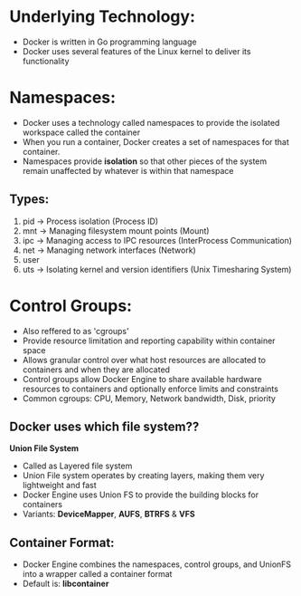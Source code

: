 Underlying Technology:
======================

* Docker is written in Go programming language
* Docker uses several features of the Linux kernel to deliver its functionality

Namespaces:
===========
* Docker uses a technology called namespaces to provide the isolated workspace called the container
* When you run a container, Docker creates a set of namespaces for that container.
* Namespaces provide **isolation** so that other pieces of the system remain unaffected by whatever is within that namespace

Types:
------
1. pid -> Process isolation (Process ID)
2. mnt -> Managing filesystem mount points (Mount)
3. ipc -> Managing access to IPC resources (InterProcess Communication)
4. net -> Managing network interfaces (Network)
5. user
6. uts -> Isolating kernel and version identifiers (Unix Timesharing System)

Control Groups:
===============
* Also reffered to as 'cgroups'
* Provide resource limitation and reporting capability within container space
* Allows granular control over what host resources are allocated to containers and when they are allocated
* Control groups allow Docker Engine to share available hardware resources to containers and optionally enforce limits and constraints
* Common cgroups: CPU, Memory, Network bandwidth, Disk, priority


Docker uses which file system??
-------------------------------
**Union File System**

* Called as Layered file system
* Union File system operates by creating layers, making them very lightweight and fast
* Docker Engine uses Union FS to provide the building blocks for containers
* Variants: **DeviceMapper**, **AUFS**, **BTRFS** & **VFS**

Container Format:
-----------------
* Docker Engine combines the namespaces, control groups, and UnionFS into a wrapper called a container format
* Default is: **libcontainer**